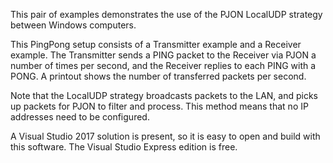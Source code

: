 This pair of examples demonstrates the use of the PJON LocalUDP strategy between Windows computers.

This PingPong setup consists of a Transmitter example and a Receiver example. The Transmitter sends a PING packet to the Receiver via PJON a number of times per second, and the Receiver replies to each PING with a PONG.
A printout shows the number of transferred packets per second.

Note that the LocalUDP strategy broadcasts packets to the LAN, and picks up packets for PJON to filter and process. This method means that no IP addresses need to be configured.

A Visual Studio 2017 solution is present, so it is easy to open and build with this software. The Visual Studio Express edition is free.
